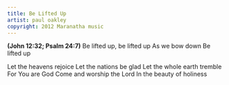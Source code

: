 ```yaml
---
title: Be Lifted Up
artist: paul oakley
copyright: 2012 Maranatha music
---
```


<strong>(John 12:32; Psalm 24:7)</strong>
Be lifted up, be lifted up
As we bow down
Be lifted up

Let the heavens rejoice
Let the nations be glad
Let the whole earth tremble
For You are God
Come and worship the Lord
In the beauty of holiness